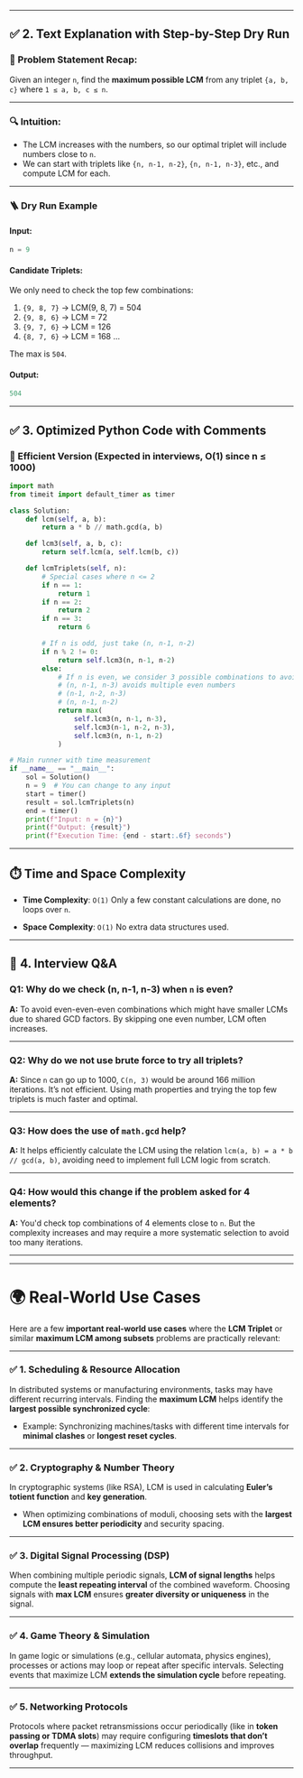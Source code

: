 
---

## ✅ 2. Text Explanation with Step-by-Step Dry Run

### 🔹 Problem Statement Recap:

Given an integer `n`, find the **maximum possible LCM** from any triplet `{a, b, c}` where `1 ≤ a, b, c ≤ n`.

---

### 🔍 Intuition:

* The LCM increases with the numbers, so our optimal triplet will include numbers close to `n`.
* We can start with triplets like `{n, n-1, n-2}`, `{n, n-1, n-3}`, etc., and compute LCM for each.

---

### 🪜 Dry Run Example

#### Input:

```python
n = 9
```

#### Candidate Triplets:

We only need to check the top few combinations:

1. `{9, 8, 7}` → LCM(9, 8, 7) = 504
2. `{9, 8, 6}` → LCM = 72
3. `{9, 7, 6}` → LCM = 126
4. `{8, 7, 6}` → LCM = 168
   ...

The max is `504`.

#### Output:

```python
504
```

---

## ✅ 3. Optimized Python Code with Comments

### 🔹 Efficient Version (Expected in interviews, O(1) since n ≤ 1000)

```python
import math
from timeit import default_timer as timer

class Solution:
    def lcm(self, a, b):
        return a * b // math.gcd(a, b)

    def lcm3(self, a, b, c):
        return self.lcm(a, self.lcm(b, c))

    def lcmTriplets(self, n):
        # Special cases where n <= 2
        if n == 1:
            return 1
        if n == 2:
            return 2
        if n == 3:
            return 6

        # If n is odd, just take (n, n-1, n-2)
        if n % 2 != 0:
            return self.lcm3(n, n-1, n-2)
        else:
            # If n is even, we consider 3 possible combinations to avoid divisible by 2:
            # (n, n-1, n-3) avoids multiple even numbers
            # (n-1, n-2, n-3)
            # (n, n-1, n-2)
            return max(
                self.lcm3(n, n-1, n-3),
                self.lcm3(n-1, n-2, n-3),
                self.lcm3(n, n-1, n-2)
            )

# Main runner with time measurement
if __name__ == "__main__":
    sol = Solution()
    n = 9  # You can change to any input
    start = timer()
    result = sol.lcmTriplets(n)
    end = timer()
    print(f"Input: n = {n}")
    print(f"Output: {result}")
    print(f"Execution Time: {end - start:.6f} seconds")
```

---

## ⏱️ Time and Space Complexity

* **Time Complexity**: `O(1)`
  Only a few constant calculations are done, no loops over `n`.

* **Space Complexity**: `O(1)`
  No extra data structures used.

---

## 🧠 4. Interview Q\&A

### Q1: Why do we check (n, n-1, n-3) when `n` is even?

**A:** To avoid even-even-even combinations which might have smaller LCMs due to shared GCD factors. By skipping one even number, LCM often increases.

---

### Q2: Why do we not use brute force to try all triplets?

**A:** Since `n` can go up to 1000, `C(n, 3)` would be around 166 million iterations. It’s not efficient. Using math properties and trying the top few triplets is much faster and optimal.

---

### Q3: How does the use of `math.gcd` help?

**A:** It helps efficiently calculate the LCM using the relation `lcm(a, b) = a * b // gcd(a, b)`, avoiding need to implement full LCM logic from scratch.

---

### Q4: How would this change if the problem asked for 4 elements?

**A:** You'd check top combinations of 4 elements close to `n`. But the complexity increases and may require a more systematic selection to avoid too many iterations.

---

---

# 🌍 Real-World Use Cases

Here are a few **important real-world use cases** where the **LCM Triplet** or similar **maximum LCM among subsets** problems are practically relevant:

---

### ✅ 1. **Scheduling & Resource Allocation**

In distributed systems or manufacturing environments, tasks may have different recurring intervals. Finding the **maximum LCM** helps identify the **largest possible synchronized cycle**:

* Example: Synchronizing machines/tasks with different time intervals for **minimal clashes** or **longest reset cycles**.

---

### ✅ 2. **Cryptography & Number Theory**

In cryptographic systems (like RSA), LCM is used in calculating **Euler’s totient function** and **key generation**.

* When optimizing combinations of moduli, choosing sets with the **largest LCM ensures better periodicity** and security spacing.

---

### ✅ 3. **Digital Signal Processing (DSP)**

When combining multiple periodic signals, **LCM of signal lengths** helps compute the **least repeating interval** of the combined waveform. Choosing signals with **max LCM** ensures **greater diversity or uniqueness** in the signal.

---

### ✅ 4. **Game Theory & Simulation**

In game logic or simulations (e.g., cellular automata, physics engines), processes or actions may loop or repeat after specific intervals. Selecting events that maximize LCM **extends the simulation cycle** before repeating.

---

### ✅ 5. **Networking Protocols**

Protocols where packet retransmissions occur periodically (like in **token passing or TDMA slots**) may require configuring **timeslots that don’t overlap** frequently — maximizing LCM reduces collisions and improves throughput.

---
